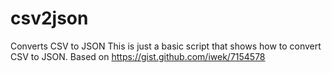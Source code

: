 # csv2json
Converts CSV to JSON
This is just a basic script that shows how to convert CSV to JSON.
Based on https://gist.github.com/iwek/7154578
